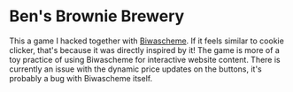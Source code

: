 # Ben's Brownie Brewery
This a game I hacked together with [Biwascheme](https://github.com/biwascheme/biwascheme). If it feels similar to cookie clicker, that's because it was directly inspired by it! The game is more of a toy practice of using Biwascheme for interactive website content. There is currently an issue with the dynamic price updates on the buttons, it's probably a bug with Biwascheme itself.
